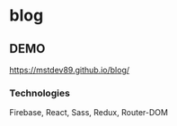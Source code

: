 # blog

## DEMO

https://mstdev89.github.io/blog/

### Technologies

Firebase, React, Sass, Redux, Router-DOM
